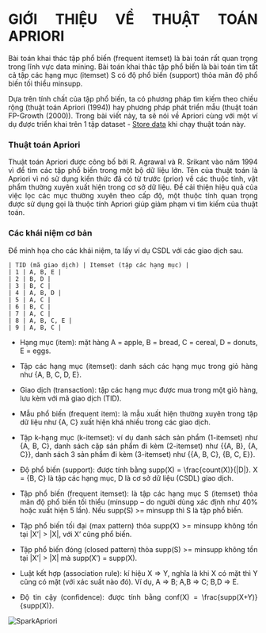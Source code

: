 <div align="justify">

# GIỚI THIỆU VỀ THUẬT TOÁN APRIORI

Bài toán khai thác tập phổ biến (frequent itemset) là bài toán rất quan trọng trong lĩnh vực data mining. Bài toán khai thác tập phổ biến là bài toán tìm tất cả tập các hạng mục (itemset) S có độ phổ biến (support) thỏa mãn độ phổ biến tối thiểu minsupp.

Dựa trên tính chất của tập phổ biến, ta có phương pháp tìm kiếm theo chiều rộng (thuật toán Apriori (1994)) hay phương pháp phát triển mẫu (thuật toán FP-Growth (2000)). Trong bài viết này, ta sẽ nói về Apriori cùng với một ví dụ được triển khai trên 1 tập dataset - [Store data](https://github.com/caoboiloi/Mining-Of-Massive-Datasets/blob/main/Spark%20-%20Apriori%20Algorithm/store_data.csv) khi chạy thuật toán này.

### Thuật toán Apriori

Thuật toán Apriori được công bố bởi R. Agrawal và R. Srikant vào năm 1994 vì để tìm các tập phổ biến trong một bộ dữ liệu lớn. Tên của thuật toán là Apriori vì nó sử dụng kiến thức đã có từ trước (prior) về các thuộc tính, vật phẩm thường xuyên xuất hiện trong cơ sở dữ liệu. Để cải thiện hiệu quả của việc lọc các mục thường xuyên theo cấp độ, một thuộc tính quan trọng được sử dụng gọi là thuộc tính Apriori giúp giảm phạm vi tìm kiếm của thuật toán.

### Các khái niệm cơ bản

Để minh họa cho các khái niệm, ta lấy ví dụ CSDL với các giao dịch sau. 
```note
| TID (mã giao dịch) | Itemset (tập các hạng mục) |
| 1 | A, B, E |
| 2 | B, D |
| 3 | B, C |
| 4 | A, B, D |
| 5 | A, C |
| 6 | B, C |
| 7 | A, C |
| 8 | A, B, C, E |
| 9 | A, B, C |
```
* Hạng mục (item): mặt hàng A = apple, B = bread, C = cereal, D = donuts, E = eggs.

* Tập các hạng mục (itemset): danh sách các hạng mục trong giỏ hàng như {A, B, C, D, E}.

* Giao dịch (transaction): tập các hạng mục được mua trong một giỏ hàng, lưu kèm với mã giao dịch (TID).

* Mẫu phổ biến (frequent item): là mẫu xuất hiện thường xuyên trong tập dữ liệu như {A, C} xuất hiện khá nhiều trong các giao dịch.

* Tập k-hạng mục (k-itemset): ví dụ danh sách sản phẩm (1-itemset) như {A, B, C}, danh sách cặp sản phẩm đi kèm (2-itemset) như {{A, B}, {A, C}}, danh sách 3 sản phẩm đi kèm (3-itemset) như {{A, B, C}, {B, C, E}}.

* Độ phổ biến (support): được tính bằng supp(X) = \frac{count(X)}{|D|}. X = {B, C} là tập các hạng mục, D là cơ sở dữ liệu (CSDL) giao dịch.

* Tập phổ biến (frequent itemset): là tập các hạng mục S (itemset) thỏa mãn độ phổ biến tối thiểu (minsupp – do người dùng xác định như 40% hoặc xuất hiện 5 lần). Nếu supp(S) >= minsupp thì S là tập phổ biến.

* Tập phổ biến tối đại (max pattern) thỏa supp(X)  >= minsupp không tồn tại |X’| > |X|, với X’ cũng phổ biến.

* Tập phổ biến đóng (closed pattern) thỏa supp(S)  >= minsupp không tồn tại |X’| > |X| mà supp(X’) = supp(X).

* Luật kết hợp (association rule): kí hiệu X => Y, nghĩa là khi X có mặt thì Y cũng có mặt (với xác suất nào đó). Ví dụ, A => B; A,B => C; B,D => E.

* Độ tin cậy (confidence): được tính bằng conf(X) = \frac{supp(X+Y)}{supp(X)}.

![SparkApriori](../Image/Spark_Apriori_2.jpg)

</div>